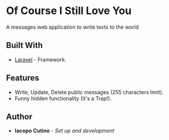 # Of Course I Still Love You

A messages web application to write texts to the world

## Built With

* [Laravel](https://www.laravel.com/) - Framework.

## Features

* Write, Update, Delete public messages (255 characters limit).
* Funny hidden functionality (It's a Trap!).

## Author

* **Iacopo Cutino** - *Set up and development* 


